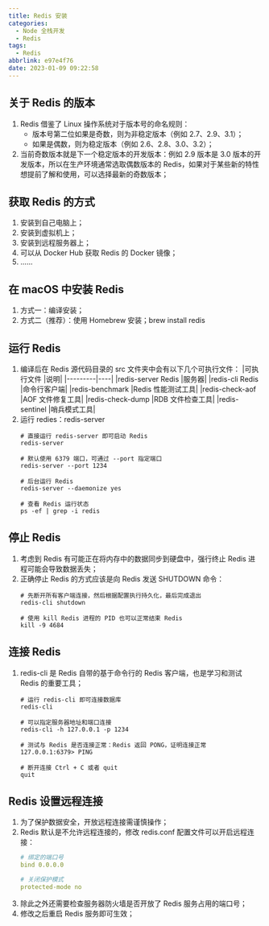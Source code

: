 ```yaml
---
title: Redis 安装
categories:
  - Node 全栈开发
  - Redis
tags:
  - Redis
abbrlink: e97e4f76
date: 2023-01-09 09:22:58
---
```


## 关于 Redis 的版本
1. Redis 借鉴了 Linux 操作系统对于版本号的命名规则：
    - 版本号第二位如果是奇数，则为非稳定版本（例如 2.7、2.9、3.1）；
    - 如果是偶数，则为稳定版本（例如 2.6、2.8、3.0、3.2）；
2. 当前奇数版本就是下一个稳定版本的开发版本：例如 2.9 版本是 3.0 版本的开发版本，所以在生产环境通常选取偶数版本的 Redis，如果对于某些新的特性想提前了解和使用，可以选择最新的奇数版本；


## 获取 Redis 的方式
1. 安装到自己电脑上；
2. 安装到虚拟机上；
3. 安装到远程服务器上；
4. 可以从 Docker Hub 获取 Redis 的 Docker 镜像；
5. ......

## 在 macOS 中安装 Redis
1. 方式一：编译安装；
2. 方式二（推荐）：使用 Homebrew 安装；brew install redis

## 运行 Redis
1. 编译后在 Redis 源代码目录的 src 文件夹中会有以下几个可执行文件：
    |可执行文件	|说明|
    |---------|----|
    |redis-server	Redis |服务器|
    |redis-cli	Redis |命令行客户端|
    |redis-benchmark	|Redis 性能测试工具|
    |redis-check-aof	|AOF 文件修复工具|
    |redis-check-dump	|RDB 文件检查工具|
    |redis-sentinel	|哨兵模式工具|
2. 运行 redies：redis-server
    ```SHELL
    # 直接运行 redis-server 即可启动 Redis
    redis-server

    # 默认使用 6379 端口，可通过 --port 指定端口
    redis-server --port 1234
        
    # 后台运行 Redis
    redis-server --daemonize yes
        
    # 查看 Redis 运行状态
    ps -ef | grep -i redis
    ```

## 停止 Redis
1. 考虑到 Redis 有可能正在将内存中的数据同步到硬盘中，强行终止 Redis 进程可能会导致数据丢失；
2. 正确停止 Redis 的方式应该是向 Redis 发送 SHUTDOWN 命令：
    ```SHELL
    # 先断开所有客户端连接，然后根据配置执行持久化，最后完成退出
    redis-cli shutdown

    # 使用 kill Redis 进程的 PID 也可以正常结束 Redis
    kill -9 4684
    ```

## 连接 Redis
1. redis-cli 是 Redis 自带的基于命令行的 Redis 客户端，也是学习和测试 Redis 的重要工具；
    ```SHELL
    # 运行 redis-cli 即可连接数据库
    redis-cli 
        
    # 可以指定服务器地址和端口连接
    redis-cli -h 127.0.0.1 -p 1234
        
    # 测试与 Redis 是否连接正常：Redis 返回 PONG，证明连接正常
    127.0.0.1:6379> PING

    # 断开连接 Ctrl + C 或者 quit
    quit
    ```

## Redis 设置远程连接
1. 为了保护数据安全，开放远程连接需谨慎操作；
2. Redis 默认是不允许远程连接的，修改 redis.conf 配置文件可以开启远程连接：
    ```yaml
    # 绑定的端口号
    bind 0.0.0.0
    
    # 关闭保护模式
    protected-mode no
    ```
3. 除此之外还需要检查服务器防火墙是否开放了 Redis 服务占用的端口号；
4. 修改之后重启 Redis 服务即可生效；